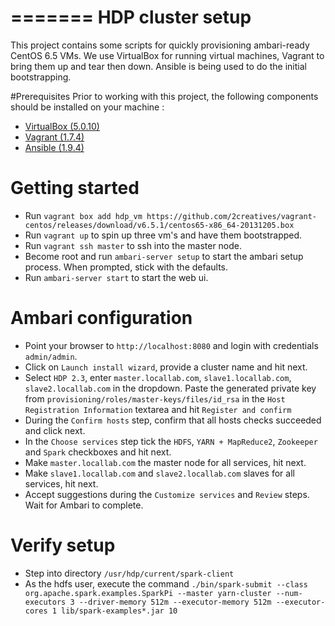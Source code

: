 =======
HDP cluster setup
============================
This project contains some scripts for quickly provisioning ambari-ready CentOS 6.5 VMs. We use VirtualBox for running virtual machines, Vagrant to bring them up and tear then down. Ansible is being used to do the initial bootstrapping.

#Prerequisites
Prior to working with this project, the following components should be installed on your machine :

 * [VirtualBox (5.0.10)](https://www.virtualbox.org/wiki/Downloads)
 * [Vagrant (1.7.4)](https://www.vagrantup.com/downloads)
 * [Ansible (1.9.4)](http://www.ansible.com/home)

# Getting started
- Run `vagrant box add hdp_vm https://github.com/2creatives/vagrant-centos/releases/download/v6.5.1/centos65-x86_64-20131205.box`
- Run `vagrant up` to spin up three vm's and have them bootstrapped.
- Run `vagrant ssh master` to ssh into the master node.
- Become root and run `ambari-server setup` to start the ambari setup process. When prompted, stick with the defaults.
- Run `ambari-server start` to start the web ui.

# Ambari configuration
- Point your browser to `http://localhost:8080` and login with credentials `admin/admin`.
- Click on `Launch install wizard`, provide a cluster name and hit next.
- Select `HDP 2.3`, enter `master.locallab.com`, `slave1.locallab.com`, `slave2.locallab.com` in the dropdown. Paste the generated private key from `provisioning/roles/master-keys/files/id_rsa` in the `Host Registration Information` textarea and hit `Register and confirm`
- During the `Confirm hosts` step, confirm that all hosts checks succeeded and click next.
- In the `Choose services` step tick the `HDFS`, `YARN + MapReduce2`, `Zookeeper` and `Spark` checkboxes and hit next.
- Make `master.locallab.com` the master node for all services, hit next.
- Make `slave1.locallab.com` and `slave2.locallab.com` slaves for all services, hit next.
- Accept suggestions during the `Customize services` and `Review` steps. Wait for Ambari to complete.

# Verify setup
- Step into directory `/usr/hdp/current/spark-client`
- As the hdfs user, execute the command `./bin/spark-submit --class org.apache.spark.examples.SparkPi --master yarn-cluster --num-executors 3 --driver-memory 512m --executor-memory 512m --executor-cores 1 lib/spark-examples*.jar 10`
